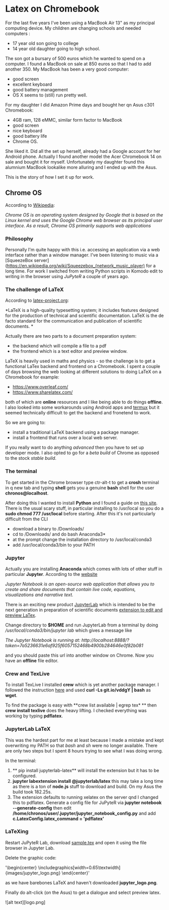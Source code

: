 # Latex on Chromebook

For the last five years I've been using a MacBook Air 13" as my principal computing device. My children are changing schools and needed computers :

- 17 year old son going to college
- 14 year old daughter going to high school.

The son got a bursary of 500 euros which he wanted to spend on a computer. I found a MacBook on sale at 850 euros so that I had to add another 350. My MacBook has been a very good computer:

- good screen
- excellent keyboard
- good battery management
- OS X seems to (still) run pretty well.

For my daughter I did Amazon Prime days and bought her qn Asus c301 Chromebook:

- 4GB ram, 128 eMMC, similar form factor to MacBook
- good screen
- nice keyboard
- good battery life
- Chrome OS.

She liked it. Did all the set up herself, already had a Google account for her Android phone. Actually I found another model the Acer Chromebook 14 on sale and bought it for myself. Unfortunately my daughter found this alumnium MacBook lookalike more alluring and I ended up with the Asus.

This is the story of how I set it up for work.


## Chrome OS 

According to [Wikipedia](https://en.wikipedia.org/wiki/Chrome_OS):

*Chrome OS is an operating system designed by Google that is based on the Linux kernel and uses the Google Chrome web browser as its principal user interface. As a result, Chrome OS primarily supports web applications*

### Philosophy

Personally I'm quite happy with this i.e. accessing an application via a web interface rather than a window manager. I've been listening to music via a [SqueezeBox server](https://en.wikipedia.org/wiki/Squeezebox_(network_music_player) for a long time. For work I switched from writing  Python scripts in Komodo edit to writing in the browser using *JuPyteR* a couple of years ago. 

### The challenge of LaTeX

According to [latex-project.org](https://medium.com/@b23llc/experimenting-with-chromebook-data-science-in-the-cloud-2bd84a68b934):

*LaTeX is a high-quality typesetting system; it includes features designed for the production of technical and scientific documentation. LaTeX is the de facto standard for the communication and publication of scientific documents. *

Actually there are two parts to a document preparation system:
- the backend which will compile a file to a pdf
- the frontend which is a text editor and preview window.

LaTeX is heavily used in maths and physics - so the challenge
is to get a functional LaTex backend and frontend on a Chromebook. I spent a couple of days browsing the web looking at different solutions to doing LaTeX on a Chromebook for example:

- https://www.overleaf.com/
- https://www.sharelatex.com/

both of which are **online** resources and I like being able to do things **offline**. I also looked into some workarounds using Android apps and [termux](https://medium.com/@b23llc/experimenting-with-chromebook-data-science-in-the-cloud-2bd84a68b934) but it seemed technically difficult to get the backend and fronetend to work.


So we are going to: 

- install a traditional LaTeX backend using a package manager.
- install a frontend that runs over a local web server.

If you really want to do anything *advanced* then you have to set up developer mode. I also opted to go for a *beta build* of Chrome as opposed to the stock *stable build*.


### The terminal

To get started in the Chrome browser type
ctr-alt-t to get a **crosh** terminal in q new tab and typing **shell** 
gets you a genuine **bash** shell for the user **chronos@localhost**.

After doing this I wanted to install **Python** and I found a guide on
[this site](https://wsvincent.com/install-python3-chromebook/).
There is the usual scary stuff, in particular installing to /usr/local
so you do a  **sudo chmod 777 /usr/local** before starting. After this it's not particularly difficult from the CLI

- download a binary to /Downloads/
- cd to /Downloads/ and do   bash Anaconda3*
- at the prompt change the installation directory to /usr/local/conda3
- add /usr/local/conda3/bin to your PATH

### Jupyter 

Actually you are installing **Anaconda** which comes with 
lots of other stuff in particular **Jupyter**. According to the 
[website](http://jupyter.org/)

*Jupyter Notebook is an open-source web application that allows you to create and share documents that contain live code, equations, visualizations and narrative text.*

There is an exciting  new product 
[JupyterLab](https://blog.jupyter.org/jupyterlab-is-ready-for-users-5a6f039b8906) which is intended to be the next generation in preparation of scientific documents
[extension to edit and preview LaTex](https://github.com/jupyterlab/jupyterlab-latex).

Change directory to **$HOME** and  run JupyterLab from a terminal by doing 
*/usr/local/conda3/bin/jupyter lab* which gives a message like

*The Jupyter Notebook is running at:
http://localhost:8888/?token=7a5236631e6af925f6057152468b4900b284646e0f82b081*

and you should paste this url into another window on Chrome.
Now you have an **offline** file editor.

### Crew and TexLive

To install TexLive I installed **crew** which is yet another package manager.
I followed the instruction [here](https://github.com/skycocker/chromebrew)
and used **curl -Ls git.io/vddgY | bash** as **wget**.


To find the package is easy with 
**crew list available | egrep tex\* ** 
then **crew install texlive** does the heavy lifting.
I checked everything was working by typing **pdflatex**.

### JupyterLab LaTeX

This was the hardest part for me at least because I made a mistake and kept overwriting my PATH so that *bash* and *sh* were no longer available. There are only two steps but I spent 8 hours trying to see what I was doing wrong.

In the terminal:

1. ** pip install jupyterlab-latex** will install the extension but it has to be configured.
1. **jupyter labextension install @jupyterlab/latex**
this may take a long time as there is a ton of **node.js** 
stuff to download and build. On my Asus the build took  182.25s.
1. The extension defaults to running xelatex on the server qnd I changed this to pdflatex. 
Generate a config file for JuPyteR
via **jupyter notebook --generate-config** then edit **/home/chronos/user/.jupyter/jupyter_notebook_config.py**
and add 
**c.LatexConfig.latex_command = 'pdflatex'**

### LaTeXing

Restart JuPyteR Lab, download [sample.tex](https://github.com/jupyterlab/jupyterlab-latex/blob/master/sample.tex) and open it using the file browser in 
Jupyter Lab. 

Delete the graphic code:

'\begin{center}
  \includegraphics[width=0.65\textwidth]{images/jupyter_logo.png}
\end{center}'

as we have barebones LaTeX
and haven't downloaded **jupyter_logo.png**.

Finally do alt-click (on the Asus) to get a dialogue and select preview latex.


![alt text][logo.png]











 


























